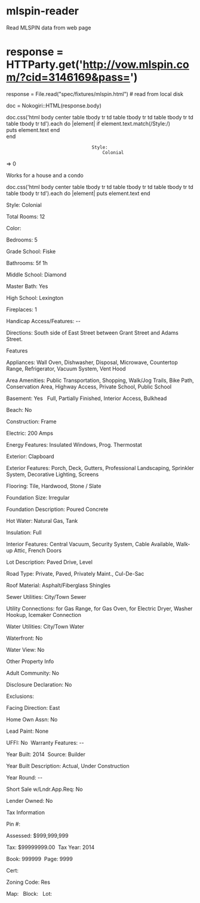 mlspin-reader
=============

Read MLSPIN data from web page

# response = HTTParty.get('http://vow.mlspin.com/?cid=3146169&pass=')
response = File.read("spec/fixtures/mlspin.html") # read from local disk

doc = Nokogiri::HTML(response.body)

doc.css('html body center table tbody tr td table tbody tr td table tbody tr td table tbody tr td').each do |element|
  if element.text.match(/Style:/)  
    puts element.text
  end  
end  

                                    Style: 
                                        Colonial
                                
=> 0

Works for a house and a condo

doc.css('html body center table tbody tr td table tbody tr td table tbody tr td table tbody tr td').each do |element|
  puts element.text
end

Style: 
    Colonial


Total Rooms: 
    12


Color: 
    


Bedrooms: 
    5


Grade School: 
    Fiske


Bathrooms: 
    5f 1h


Middle School: 
    Diamond


Master Bath: 
    Yes


High School: 
    Lexington


Fireplaces: 
    1


Handicap Access/Features:
    --




Directions: 
    South side of East Street between Grant Street and Adams Street.




Features




Appliances: 
    Wall Oven, Dishwasher, Disposal, Microwave, Countertop Range, Refrigerator, Vacuum System, Vent Hood


Area Amenities: 
    Public Transportation, Shopping, Walk/Jog Trails, Bike Path, Conservation Area, Highway Access, Private School, Public School


Basement: 
    Yes   Full, Partially Finished, Interior Access, Bulkhead



Beach: 
    No



Construction: 
    Frame


Electric: 
    200 Amps


Energy Features: 
    Insulated Windows, Prog. Thermostat


Exterior: 
    Clapboard


Exterior Features: 
    Porch, Deck, Gutters, Professional Landscaping, Sprinkler System, Decorative Lighting, Screens


Flooring: 
    Tile, Hardwood, Stone / Slate


Foundation Size: 
    Irregular


Foundation Description: 
    Poured Concrete


Hot Water: 
    Natural Gas, Tank


Insulation: 
    Full


Interior Features: 
    Central Vacuum, Security System, Cable Available, Walk-up Attic, French Doors


Lot Description: 
    Paved Drive, Level


Road Type: 
    Private, Paved, Privately Maint., Cul-De-Sac


Roof Material: 
    Asphalt/Fiberglass Shingles


Sewer Utilities: 
    City/Town Sewer
    
    



Utility Connections: 
    for Gas Range, for Gas Oven, for Electric Dryer, Washer Hookup, Icemaker Connection


Water Utilities: 
    City/Town Water


Waterfront: 
    No



Water View: 
    No





Other Property Info




Adult Community: 
    No


Disclosure Declaration: 
    No


Exclusions: 
    


Facing Direction: 
            East
        


Home Own Assn: 
    No



Lead Paint: 
    None


UFFI: 
    No  Warranty Features: 
        --


Year Built: 
    2014  Source: 
        Builder


Year Built Description: 
    Actual, Under Construction


Year Round: 
    --


Short Sale w/Lndr.App.Req: No


Lender Owned: No




Tax Information




Pin #: 
    


Assessed: $999,999,999


Tax: $99999999.00  Tax Year: 
    2014


Book: 
    999999  Page: 
        9999


Cert: 
    


Zoning Code: 
    Res


Map: 
      Block: 
          Lot: 
